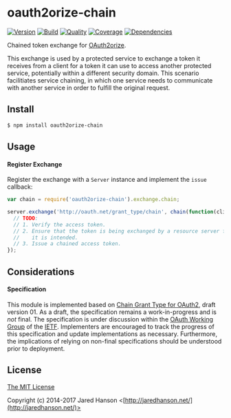 # oauth2orize-chain

[![Version](https://img.shields.io/npm/v/oauth2orize-chain.svg?label=version)](https://www.npmjs.com/package/oauth2orize-chain)
[![Build](https://img.shields.io/travis/jaredhanson/oauth2orize-chain.svg)](https://travis-ci.org/jaredhanson/oauth2orize-chain)
[![Quality](https://img.shields.io/codeclimate/github/jaredhanson/oauth2orize-chain.svg?label=quality)](https://codeclimate.com/github/jaredhanson/oauth2orize-chain)
[![Coverage](https://img.shields.io/coveralls/jaredhanson/oauth2orize-chain.svg)](https://coveralls.io/r/jaredhanson/oauth2orize-chain)
[![Dependencies](https://img.shields.io/david/jaredhanson/oauth2orize-chain.svg)](https://david-dm.org/jaredhanson/oauth2orize-chain)


Chained token exchange for [OAuth2orize](https://github.com/jaredhanson/oauth2orize).

This exchange is used by a protected service to exchange a token it receives
from a client for a token it can use to access another protected service,
potentially within a different security domain.  This scenario facilitiates
service chaining, in which one service needs to communicate with another service
in order to fulfill the original request.

## Install

```bash
$ npm install oauth2orize-chain
```

## Usage

#### Register Exchange

Register the exchange with a `Server` instance and implement the `issue`
callback:

```js
var chain = require('oauth2orize-chain').exchange.chain;

server.exchange('http://oauth.net/grant_type/chain', chain(function(client, token, scope, done) {
  // TODO:
  // 1. Verify the access token.
  // 2. Ensure that the token is being exchanged by a resource server for which
  //    it is intended.
  // 3. Issue a chained access token.
});
```

## Considerations

#### Specification

This module is implemented based on [Chain Grant Type for OAuth2](http://tools.ietf.org/html/draft-hunt-oauth-chain-01),
draft version 01.  As a draft, the specification remains a work-in-progress and
is *not* final.  The specification is under discussion within the [OAuth Working Group](https://datatracker.ietf.org/wg/oauth/about/)
of the [IETF](https://www.ietf.org/).  Implementers are encouraged to track the
progress of this specification and update implementations as necessary.
Furthermore, the implications of relying on non-final specifications should be
understood prior to deployment.

## License

[The MIT License](http://opensource.org/licenses/MIT)

Copyright (c) 2014-2017 Jared Hanson <[http://jaredhanson.net/](http://jaredhanson.net/)>


